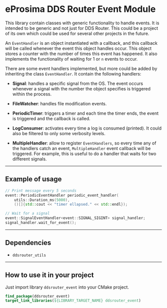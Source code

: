 # eProsima DDS Router Event Module

This library contain classes with generic functionality to handle events.
It is intended to be generic and not just for DDS Router.
This could be a project of its own which could be used for several other projects in the future.

An `EventHandler` is an object instantiated with a callback, and this callback will be called whenever the event
this object handles occur.
This object stores a counter with the number of times this event has happened.
It also implements the functionality of waiting for 1 or `n` events to occur.

There are some event handlers implemented, but more could be added by inheriting the class `EventHandler`.
It contain the following handlers:

* **Signal**: handles a specific signal from the OS.
  The event occurs whenever a signal with the number the object specifies is triggered within the process.

* **FileWatcher**: handles file modification events.

* **PeriodicTimer**: triggers a timer and each time the timer ends, the event is triggered and the callback is called.

* **LogConsumer**: activates every time a log is consumed (printed).
  It could also be filtered to only some verbosity levels.

* **MultipleHandler**: allow to register `EventHandlers`, so every time any of the handlers catch an event,
  `MultipleHandler` event callback will be triggered.
  For example, this is useful to do a handler that waits for two different signals.

---

## Example of usage

```cpp
// Print message every 5 seconds
event::PeriodicEventHandler periodic_event_handler(
    utils::Duration_ms(5000),
    ()[]{std::cout << "timer ellapsed." << std::endl});
```

```cpp
// Wait for a signal
event::SignalEventHandler<event::SIGNAL_SIGINT> signal_handler;
signal_handler.wait_for_event();
```

---

## Dependencies

* `ddsrouter_utils`

---

## How to use it in your project

Just import library `ddsrouter_event` into your CMake project.

```cmake
find_package(ddsrouter_event)
target_link_libraries(${LIBRARY_TARGET_NAME} ddsrouter_event)
```
